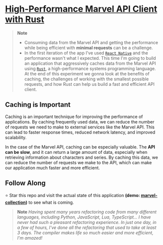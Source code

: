 # **[High-Performance Marvel API Client with Rust]()**
> **Note**
> * Consuming data from the Marvel API and getting the performance while being efficient with **minimal requests** can be a challenge.
> * In the first iteration of the app I've used [`React Native`](https://reactnative.dev/) and the performance wasn't what I expected. This time I'm going to build an application that aggressively caches data from the Marvel API using [`Rust`](https://rust-lang.org), a high-performance systems programming language. At the end of this experiment we gonna look at the benefits of caching, the challenges of working with the smallest possible requests, and how Rust can help us build a fast and efficient API client.

## **Caching is Important**

Caching is an important technique for improving the performance of applications. By caching frequently used data, we can reduce the number of requests we need to make to external services like the Marvel API. This can lead to faster response times, reduced network latency, and improved scalability.

In the case of the Marvel API, caching can be especially valuable. The **API can be slow**, and it can return a large amount of data, especially when retrieving information about characters and series. By caching this data, we can reduce the number of requests we make to the API, which can make our application much faster and more efficient.

## **Follow Along**

⭐ Star this repo and visit the actual state of this application **(demo: [marvel-collection](https://marvelcollection.pages.dev/))** to see what is coming.

> **Note**
> _Having spent many years refactoring code from many different languages, including Python, JavaScript, Lua, TypeScript... I have never had such a pleasant refactoring experience. In just one day, in a few of hours, I've done all the refactoring that used to take at least 3 days. The compiler makes life so much easier and more efficient, I'm amazed!_
